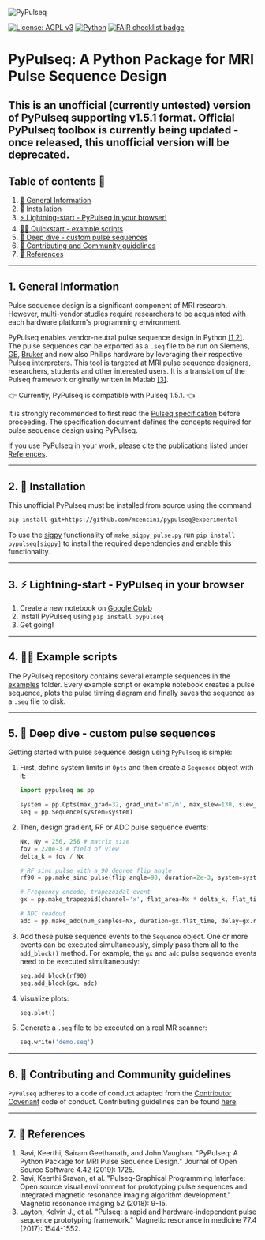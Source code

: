 <p align="center">

![PyPulseq](logo.png)

</p>

<p align = "left">

[![License: AGPL v3](https://img.shields.io/badge/License-AGPL%20v3-blue.svg)](https://www.gnu.org/licenses/agpl-3.0)
[![Python](https://img.shields.io/badge/python-3.7--3.13-blue)](https://pypi.org/project/pypulseq/)
[![FAIR checklist badge](https://fairsoftwarechecklist.net/badge.svg)](https://fairsoftwarechecklist.net/v0.2?f=31&a=32113&i=32322&r=133)

</p>

# PyPulseq: A Python Package for MRI Pulse Sequence Design

## This is an unofficial (currently untested) version of PyPulseq supporting v1.5.1 format. Official PyPulseq toolbox is currently being updated - once released, this unofficial version will be deprecated.  

## Table of contents 🧾

1. [📃 General Information][section-general-info]
2. [🔨 Installation][section-installation]
3. [⚡ Lightning-start - PyPulseq in your browser!][section-lightning-start]
4. [🏃‍♂ Quickstart - example scripts][section-quickstart-examples]
5. [🤿 Deep dive - custom pulse sequences][section-deep-dive]
6. [👥 Contributing and Community guidelines][section-contributing]
7. [📖 References][section-references]

---

## 1. General Information

Pulse sequence design is a significant component of MRI research. However, multi-vendor studies require researchers to
be acquainted with each hardware platform's programming environment.

PyPulseq enables vendor-neutral pulse sequence design in Python [[1,2]][section-references]. The pulse sequences can be
exported as a `.seq` file to be run on Siemens, [GE], [Bruker] and now also Philips hardware by leveraging their respective Pulseq interpreters. This tool is targeted at MRI pulse sequence designers, researchers, students and other interested
users. It is a translation of the Pulseq framework originally written in Matlab [[3]][section-references].

👉 Currently, PyPulseq is compatible with Pulseq 1.5.1. 👈

It is strongly recommended to first read the [Pulseq specification]  before proceeding. The specification
document defines the concepts required for pulse sequence design using PyPulseq.

If you use PyPulseq in your work, please cite the publications listed under [References][section-references].

---

## 2. 🔨 Installation

This unofficial PyPulseq must be installed from source using the command

```bash
pip install git+https://github.com/mcencini/pypulseq@experimental
```

To use the [sigpy](https://sigpy.readthedocs.io/en/latest/) functionality of `make_sigpy_pulse.py` run `pip install pypulseq[sigpy]` to install the required dependencies and enable this functionality.

---

## 3. ⚡ Lightning-start - PyPulseq in your browser

1. Create a new notebook on [Google Colab][google-colab]
2. Install PyPulseq using `pip install pypulseq`
3. Get going!

---

## 4. 🏃‍♂ Example scripts

The PyPulseq repository contains several example sequences in the [examples](/examples/) folder. Every example script or example notebook creates a pulse sequence, plots the pulse timing diagram and finally saves the sequence as a `.seq` file to disk.

---

## 5. 🤿 Deep dive - custom pulse sequences

Getting started with pulse sequence design using `PyPulseq` is simple:

1. First, define system limits in `Opts` and then create a `Sequence` object with it:

    ```python
    import pypulseq as pp

    system = pp.Opts(max_grad=32, grad_unit='mT/m', max_slew=130, slew_unit='mT/m/ms')
    seq = pp.Sequence(system=system)
    ```

2. Then, design gradient, RF or ADC pulse sequence events:

    ```python
    Nx, Ny = 256, 256 # matrix size
    fov = 220e-3 # field of view
    delta_k = fov / Nx

    # RF sinc pulse with a 90 degree flip angle
    rf90 = pp.make_sinc_pulse(flip_angle=90, duration=2e-3, system=system, slice_thickness=5e-3, apodization=0.5,time_bw_product=4, use='excitation')

    # Frequency encode, trapezoidal event
    gx = pp.make_trapezoid(channel='x', flat_area=Nx * delta_k, flat_time=6.4e-3, system=system)

    # ADC readout
    adc = pp.make_adc(num_samples=Nx, duration=gx.flat_time, delay=gx.rise_time, system=system)
    ```

3. Add these pulse sequence events to the `Sequence` object. One or more events can be executed simultaneously, simply pass them all to the `add_block()` method. For example, the `gx` and `adc` pulse sequence events need to be executed simultaneously:

    ```python
    seq.add_block(rf90)
    seq.add_block(gx, adc)
    ```

4. Visualize plots:

    ```python
    seq.plot()
    ```

5. Generate a `.seq` file to be executed on a real MR scanner:

    ```python
    seq.write('demo.seq')
    ```

---

## 6. 👥 Contributing and Community guidelines

`PyPulseq` adheres to a code of conduct adapted from the [Contributor Covenant] code of conduct.
Contributing guidelines can be found [here][contrib-guidelines].

---

## 7. 📖 References

1. Ravi, Keerthi, Sairam Geethanath, and John Vaughan. "PyPulseq: A Python Package for MRI Pulse Sequence Design."
Journal of Open Source Software 4.42 (2019): 1725.
2. Ravi, Keerthi Sravan, et al. "Pulseq-Graphical Programming Interface: Open source visual environment for prototyping
pulse sequences and integrated magnetic resonance imaging algorithm development." Magnetic resonance imaging 52 (2018):
9-15.
3. Layton, Kelvin J., et al. "Pulseq: a rapid and hardware‐independent pulse sequence prototyping framework." Magnetic
resonance in medicine 77.4 (2017): 1544-1552.

[Bruker]: https://github.com/pulseq/bruker_interpreter
[Contributor Covenant]: http://contributor-covenant.org
[GE]: https://toppemri.github.io
[Pulseq specification]: https://pulseq.github.io/specification.pdf
[contrib-guidelines]: https://github.com/imr-framework/pypulseq/blob/master/CONTRIBUTING.md
[google-colab]: https://colab.research.google.com/
[section-general-info]: #1-general-information
[section-contributing]: #7--contributing-and-community-guidelines
[section-deep-dive]: #6--deep-dive---custom-pulse-sequences
[section-installation]: #3--installation
[section-lightning-start]: #4--lightning-start---pypulseq-in-your-browser
[section-quickstart-examples]: #5--quickstart---example-scripts
[section-references]: #8--references
